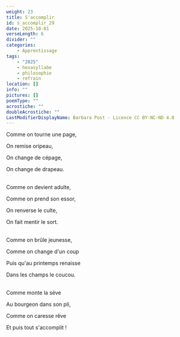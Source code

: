 ```yaml
---
weight: 23
title: S'accomplir
id: s_accomplir_29
date: 2025-10-01
verseLength: 6
divider: ""
categories:
    - Apprentissage
tags:
    - "2025"
    - hexasyllabe
    - philosophie
    - refrain
location: []
info: ""
pictures: []
poemType: ""
acrostiche: ""
doubleAcrostiche: ""
LastModifierDisplayName: Barbara Post - Licence CC BY-NC-ND 4.0
---
```

Comme on tourne une page,

On remise oripeau,

On change de cépage,

On change de drapeau.

 \
Comme on devient adulte,

Comme on prend son essor,

On renverse le culte,

On fait mentir le sort.

 \
Comme on brûle jeunesse,

Comme on change d'un coup

Puis qu'au printemps renaisse

Dans les champs le coucou.

 \
Comme monte la sève

Au bourgeon dans son pli,

Comme on caresse rêve

Et puis tout s'accomplit !
